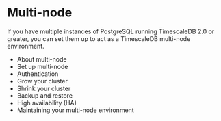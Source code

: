# Multi-node
If you have multiple instances of PostgreSQL running TimescaleDB 2.0 or greater,
you can set them up to act as a TimescaleDB multi-node environment.

* About multi-node
* Set up multi-node
* Authentication
* Grow your cluster
* Shrink your cluster
* Backup and restore
* High availability (HA)
* Maintaining your multi-node environment
